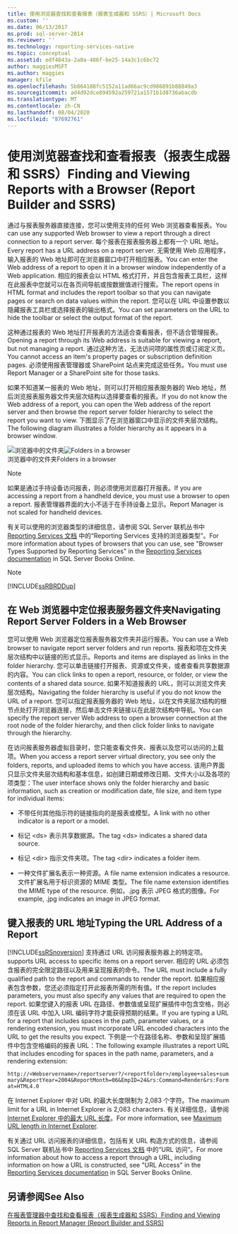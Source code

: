 ```yaml
---
title: 使用浏览器查找和查看报表（报表生成器和 SSRS）| Microsoft Docs
ms.custom: ''
ms.date: 06/13/2017
ms.prod: sql-server-2014
ms.reviewer: ''
ms.technology: reporting-services-native
ms.topic: conceptual
ms.assetid: edf4843a-2a0a-486f-be25-14a3c1c6bc72
author: maggiesMSFT
ms.author: maggies
manager: kfile
ms.openlocfilehash: 5b864188fc5152a11ad66ac9cd986891b88849a3
ms.sourcegitcommit: ad4d92dce894592a259721a1571b1d8736abacdb
ms.translationtype: MT
ms.contentlocale: zh-CN
ms.lasthandoff: 08/04/2020
ms.locfileid: "87692761"
---
```

# <a name="finding-and-viewing-reports-with-a-browser-report-builder-and-ssrs"></a><span data-ttu-id="1a8d4-102">使用浏览器查找和查看报表（报表生成器和 SSRS）</span><span class="sxs-lookup"><span data-stu-id="1a8d4-102">Finding and Viewing Reports with a Browser (Report Builder and SSRS)</span></span>
  <span data-ttu-id="1a8d4-103">通过与报表服务器直接连接，您可以使用支持的任何 Web 浏览器查看报表。</span><span class="sxs-lookup"><span data-stu-id="1a8d4-103">You can use any supported Web browser to view a report through a direct connection to a report server.</span></span> <span data-ttu-id="1a8d4-104">每个报表在报表服务器上都有一个 URL 地址。</span><span class="sxs-lookup"><span data-stu-id="1a8d4-104">Every report has a URL address on a report server.</span></span> <span data-ttu-id="1a8d4-105">无需使用 Web 应用程序，输入报表的 Web 地址即可在浏览器窗口中打开相应报表。</span><span class="sxs-lookup"><span data-stu-id="1a8d4-105">You can enter the Web address of a report to open it in a browser window independently of a Web application.</span></span> <span data-ttu-id="1a8d4-106">相应的报表会以 HTML 格式打开，并且包含报表工具栏，这样在此报表中您就可以在各页间导航或按数据值进行搜索。</span><span class="sxs-lookup"><span data-stu-id="1a8d4-106">The report opens in HTML format and includes the report toolbar so that you can navigate pages or search on data values within the report.</span></span> <span data-ttu-id="1a8d4-107">您可以在 URL 中设置参数以隐藏报表工具栏或选择报表的输出格式。</span><span class="sxs-lookup"><span data-stu-id="1a8d4-107">You can set parameters on the URL to hide the toolbar or select the output format of the report.</span></span>  
  
 <span data-ttu-id="1a8d4-108">这种通过报表的 Web 地址打开报表的方法适合查看报表，但不适合管理报表。</span><span class="sxs-lookup"><span data-stu-id="1a8d4-108">Opening a report through its Web address is suitable for viewing a report, but not managing a report.</span></span> <span data-ttu-id="1a8d4-109">通过这种方法，无法访问项的属性页或订阅定义页。</span><span class="sxs-lookup"><span data-stu-id="1a8d4-109">You cannot access an item's property pages or subscription definition pages.</span></span> <span data-ttu-id="1a8d4-110">必须使用报表管理器或 SharePoint 站点来完成这些任务。</span><span class="sxs-lookup"><span data-stu-id="1a8d4-110">You must use Report Manager or a SharePoint site for those tasks.</span></span>  
  
 <span data-ttu-id="1a8d4-111">如果不知道某一报表的 Web 地址，则可以打开相应报表服务器的 Web 地址，然后浏览报表服务器文件夹层次结构以选择要查看的报表。</span><span class="sxs-lookup"><span data-stu-id="1a8d4-111">If you do not know the Web address of a report, you can open the Web address of the report server and then browse the report server folder hierarchy to select the report you want to view.</span></span> <span data-ttu-id="1a8d4-112">下图显示了在浏览器窗口中显示的文件夹层次结构。</span><span class="sxs-lookup"><span data-stu-id="1a8d4-112">The following diagram illustrates a folder hierarchy as it appears in a browser window.</span></span>  
  
 <span data-ttu-id="1a8d4-113">![浏览器中的文件夹](../media/rs-browserfolder.GIF "浏览器中的文件夹")</span><span class="sxs-lookup"><span data-stu-id="1a8d4-113">![Folders in a browser](../media/rs-browserfolder.GIF "Folders in a browser")</span></span>  
<span data-ttu-id="1a8d4-114">浏览器中的文件夹</span><span class="sxs-lookup"><span data-stu-id="1a8d4-114">Folders in a browser</span></span>  
  
> [!NOTE]  
>  <span data-ttu-id="1a8d4-115">如果是通过手持设备访问报表，则必须使用浏览器打开报表。</span><span class="sxs-lookup"><span data-stu-id="1a8d4-115">If you are accessing a report from a handheld device, you must use a browser to open a report.</span></span> <span data-ttu-id="1a8d4-116">报表管理器界面的大小不适于在手持设备上显示。</span><span class="sxs-lookup"><span data-stu-id="1a8d4-116">Report Manager is not scaled for handheld devices.</span></span>  
  
 <span data-ttu-id="1a8d4-117">有关可以使用的浏览器类型的详细信息，请参阅 SQL Server 联机丛书中 [Reporting Services 文档](https://go.microsoft.com/fwlink/?linkid=121312) 中的“Reporting Services 支持的浏览器类型”。</span><span class="sxs-lookup"><span data-stu-id="1a8d4-117">For more information about types of browsers that you can use, see "Browser Types Supported by Reporting Services" in the [Reporting Services documentation](https://go.microsoft.com/fwlink/?linkid=121312) in SQL Server Books Online.</span></span>  
  
> [!NOTE]  
>  [!INCLUDE[ssRBRDDup](../../includes/ssrbrddup-md.md)]  
  
## <a name="navigating-report-server-folders-in-a-web-browser"></a><span data-ttu-id="1a8d4-118">在 Web 浏览器中定位报表服务器文件夹</span><span class="sxs-lookup"><span data-stu-id="1a8d4-118">Navigating Report Server Folders in a Web Browser</span></span>  
 <span data-ttu-id="1a8d4-119">您可以使用 Web 浏览器定位报表服务器文件夹并运行报表。</span><span class="sxs-lookup"><span data-stu-id="1a8d4-119">You can use a Web browser to navigate report server folders and run reports.</span></span> <span data-ttu-id="1a8d4-120">报表和项在文件夹层次结构中以链接的形式显示。</span><span class="sxs-lookup"><span data-stu-id="1a8d4-120">Reports and items are displayed as links in the folder hierarchy.</span></span> <span data-ttu-id="1a8d4-121">您可以单击链接打开报表、资源或文件夹，或者查看共享数据源的内容。</span><span class="sxs-lookup"><span data-stu-id="1a8d4-121">You can click links to open a report, resource, or folder, or view the contents of a shared data source.</span></span> <span data-ttu-id="1a8d4-122">如果不知道报表的 URL，则可以浏览文件夹层次结构。</span><span class="sxs-lookup"><span data-stu-id="1a8d4-122">Navigating the folder hierarchy is useful if you do not know the URL of a report.</span></span> <span data-ttu-id="1a8d4-123">您可以指定报表服务器的 Web 地址，以在文件夹层次结构的根节点处打开浏览器连接，然后单击文件夹链接以在此层次结构中导航。</span><span class="sxs-lookup"><span data-stu-id="1a8d4-123">You can specify the report server Web address to open a browser connection at the root node of the folder hierarchy, and then click folder links to navigate through the hierarchy.</span></span>  
  
 <span data-ttu-id="1a8d4-124">在访问报表服务器虚拟目录时，您只能查看文件夹、报表以及您可以访问的上载项。</span><span class="sxs-lookup"><span data-stu-id="1a8d4-124">When you access a report server virtual directory, you see only the folders, reports, and uploaded items to which you have access.</span></span> <span data-ttu-id="1a8d4-125">该用户界面只显示文件夹层次结构和基本信息，如创建日期或修改日期、文件大小以及各项的项类型：</span><span class="sxs-lookup"><span data-stu-id="1a8d4-125">The user interface shows only the folder hierarchy and basic information, such as creation or modification date, file size, and item type for individual items:</span></span>  
  
-   <span data-ttu-id="1a8d4-126">不带任何其他指示符的链接指向的是报表或模型。</span><span class="sxs-lookup"><span data-stu-id="1a8d4-126">A link with no other indicator is a report or a model.</span></span>  
  
-   <span data-ttu-id="1a8d4-127">标记 \<ds> 表示共享数据源。</span><span class="sxs-lookup"><span data-stu-id="1a8d4-127">The tag \<ds> indicates a shared data source.</span></span>  
  
-   <span data-ttu-id="1a8d4-128">标记 \<dir> 指示文件夹项。</span><span class="sxs-lookup"><span data-stu-id="1a8d4-128">The tag \<dir> indicates a folder item.</span></span>  
  
-   <span data-ttu-id="1a8d4-129">一种文件扩展名表示一种资源。</span><span class="sxs-lookup"><span data-stu-id="1a8d4-129">A file name extension indicates a resource.</span></span> <span data-ttu-id="1a8d4-130">文件扩展名用于标识资源的 MIME 类型。</span><span class="sxs-lookup"><span data-stu-id="1a8d4-130">The file name extension identifies the MIME type of the resource.</span></span> <span data-ttu-id="1a8d4-131">例如，.jpg 表示 JPEG 格式的图像。</span><span class="sxs-lookup"><span data-stu-id="1a8d4-131">For example, .jpg indicates an image in JPEG format.</span></span>  
  
## <a name="typing-the-url-address-of-a-report"></a><span data-ttu-id="1a8d4-132">键入报表的 URL 地址</span><span class="sxs-lookup"><span data-stu-id="1a8d4-132">Typing the URL Address of a Report</span></span>  
 [!INCLUDE[ssRSnoversion](../../includes/ssrsnoversion-md.md)] <span data-ttu-id="1a8d4-133">支持通过 URL 访问报表服务器上的特定项。</span><span class="sxs-lookup"><span data-stu-id="1a8d4-133">supports URL access to specific items on a report server.</span></span> <span data-ttu-id="1a8d4-134">相应的 URL 必须包含报表的完全限定路径以及用来呈现报表的命令。</span><span class="sxs-lookup"><span data-stu-id="1a8d4-134">The URL must include a fully qualified path to the report and commands to render the report.</span></span> <span data-ttu-id="1a8d4-135">如果相应报表包含参数，您还必须指定打开此报表所需的所有值。</span><span class="sxs-lookup"><span data-stu-id="1a8d4-135">If the report includes parameters, you must also specify any values that are required to open the report.</span></span> <span data-ttu-id="1a8d4-136">如果您键入的报表 URL 在路径、参数值或呈现扩展插件中包含空格，则必须在该 URL 中加入 URL 编码字符才能获得预期的结果。</span><span class="sxs-lookup"><span data-stu-id="1a8d4-136">If you are typing a URL for a report that includes spaces in the path, parameter values, or a rendering extension, you must incorporate URL encoded characters into the URL to get the results you expect.</span></span> <span data-ttu-id="1a8d4-137">下例是一个在路径名称、参数和呈现扩展插件中包含空格编码的报表 URL：</span><span class="sxs-lookup"><span data-stu-id="1a8d4-137">The following example illustrates a report URL that includes encoding for spaces in the path name, parameters, and a rendering extension:</span></span>  
  
 `http://<Webservername>/reportserver?/<reportfolder>/employee+sales+summary&ReportYear=2004&ReportMonth=06&EmpID=24&rs:Command=Render&rs:Format=HTML4.0`  
  
 <span data-ttu-id="1a8d4-138">在 Internet Explorer 中对 URL 的最大长度限制为 2,083 个字符。</span><span class="sxs-lookup"><span data-stu-id="1a8d4-138">The maximum limit for a URL in Internet Explorer is 2,083 characters.</span></span> <span data-ttu-id="1a8d4-139">有关详细信息，请参阅 [Internet Explorer 中的最大 URL 长度](https://support.microsoft.com/kb/208427)。</span><span class="sxs-lookup"><span data-stu-id="1a8d4-139">For more information, see [Maximum URL length in Internet Explorer](https://support.microsoft.com/kb/208427).</span></span>  
  
 <span data-ttu-id="1a8d4-140">有关通过 URL 访问报表的详细信息，包括有关 URL 构造方式的信息，请参阅 SQL Server 联机丛书中 [Reporting Services 文档](https://go.microsoft.com/fwlink/?linkid=121312) 中的“URL 访问”。</span><span class="sxs-lookup"><span data-stu-id="1a8d4-140">For more information about how to access a report through a URL, including information on how a URL is constructed, see "URL Access" in the [Reporting Services documentation](https://go.microsoft.com/fwlink/?linkid=121312) in SQL Server Books Online.</span></span>  
  
## <a name="see-also"></a><span data-ttu-id="1a8d4-141">另请参阅</span><span class="sxs-lookup"><span data-stu-id="1a8d4-141">See Also</span></span>  
 [<span data-ttu-id="1a8d4-142">在报表管理器中查找和查看报表（报表生成器和 SSRS）</span><span class="sxs-lookup"><span data-stu-id="1a8d4-142">Finding and Viewing Reports in Report Manager &#40;Report Builder and SSRS&#41;</span></span>](finding-and-viewing-reports-in-the-web-portal-report-builder-and-ssrs.md)  
  
  
